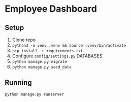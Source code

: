 # Employee Dashboard

## Setup

1. Clone repo  
2. `python3 -m venv .venv && source .venv/bin/activate`  
3. `pip install -r requirements.txt`  
4. Configure `config/settings.py` DATABASES  
5. `python manage.py migrate`  
6. `python manage.py seed_data`  

## Running

```bash
python manage.py runserver